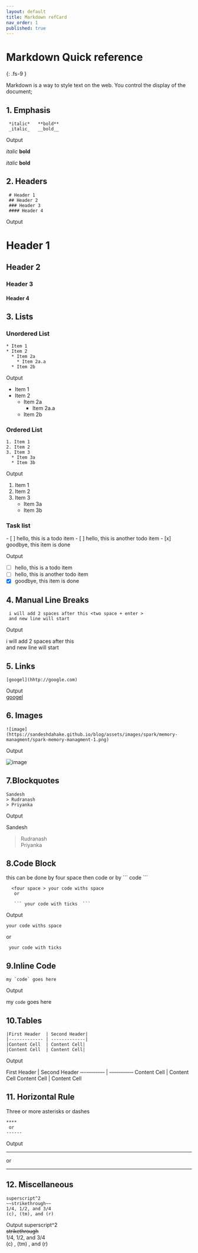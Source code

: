 ```yaml
---
layout: default
title: Markdown refCard
nav_order: 1
published: true
---
```


# Markdown Quick reference
{: .fs-9 }

Markdown is a way to style text on the web. You control the display of the document; 

## 1. Emphasis
     *italic*   **bold**
     _italic_   __bold__
  
 Output  

*italic*   **bold**  

 _italic_   __bold__

## 2. Headers

     # Header 1 
     ## Header 2
     ### Header 3
     #### Header 4 

Output

# Header 1 
## Header 2
### Header 3
#### Header 4

     

## 3. Lists

### Unordered List 

    * Item 1
    * Item 2
      * Item 2a
        * Item 2a.a
      * Item 2b

Output
* Item 1
* Item 2
  * Item 2a
    * Item 2a.a
  * Item 2b

### Ordered List 

    1. Item 1
    2. Item 2
    3. Item 3
      * Item 3a
      * Item 3b
Output
1. Item 1
2. Item 2
3. Item 3
   * Item 3a
   * Item 3b

### Task list

<div class="code-example" markdown="1">
- [ ] hello, this is a todo item
- [ ] hello, this is another todo item
- [x] goodbye, this item is done
</div>

Output 

- [ ] hello, this is a todo item
- [ ] hello, this is another todo item
- [x] goodbye, this item is done

## 4. Manual Line Breaks 

     i will add 2 spaces after this <two space + enter > 
     and new line will start 

Output

i will add 2 spaces after this   
and new line will start 

## 5. Links

    [googel](hhtp://google.com)

Output   
[googel](hhtp://google.com)   

## 6. Images 

    ![image](https://sandeshdahake.github.io/blog/assets/images/spark/memory-managment/spark-memory-managment-1.png)

Output

![image](https://sandeshdahake.github.io/blog/assets/images/spark/memory-managment/spark-memory-managment-1.png)


## 7.Blockquotes

    Sandesh
    > Rudranash
    > Priyanka

Output

Sandesh
> Rudranash  
> Priyanka

## 8.Code Block 

this can be done by four space then code or by `\`` code ```

``` 
  <four space > your code withs space 
   or 

   ``` your code with ticks  ```
```

Output 

    your code withs space  

or 

```
 your code with ticks  

```  

## 9.Inline Code 

    my `code` goes here   

Output

 my `code` goes here   

 ## 10.Tables 

    |First Header  | Second Header|
    |‐‐‐‐‐‐‐‐‐‐‐‐‐ | ‐‐‐‐‐‐‐‐‐‐‐‐‐|
    |Content Cell  | Content Cell|
    |Content Cell  | Content Cell|

Output  

First Header  | Second Header
‐‐-‐‐‐‐‐‐‐‐‐‐ | ‐‐‐‐‐‐‐‐‐‐‐‐‐ 
Content Cell  | Content Cell
Content Cell  | Content Cell


## 11. Horizontal Rule

Three or more asterisks or dashes  

    ****
     or 
    ------  

Output

**** 
or

-------


## 12. Miscellaneous
    superscript^2
    ~~strikethrough~~
    1/4, 1/2, and 3/4 
    (c), (tm), and (r) 


Output
superscript^2  
~~strikethrough~~  
1/4, 1/2, and 3/4   
(c) , (tm) , and (r)   
